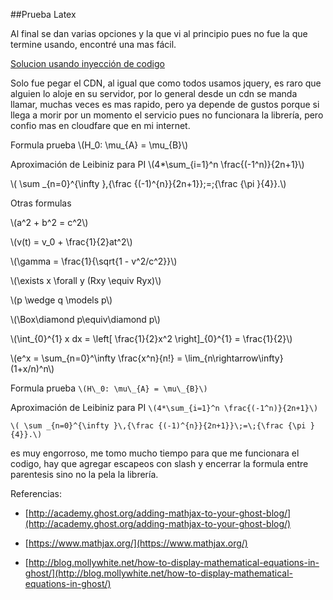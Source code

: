 ##Prueba Latex 

Al final se dan varias opciones y la que vi al principio pues no fue la que termine usando, encontré una mas fácil.

[Solucion usando inyección de codigo](http://academy.ghost.org/adding-mathjax-to-your-ghost-blog/)

Solo fue pegar el CDN, al igual que como todos usamos jquery, es raro que alguien lo aloje en su servidor, por lo general desde un cdn se manda llamar, muchas veces es mas rapido, pero ya depende de gustos porque si llega a morir por un momento el servicio pues no funcionara la librería, pero confio mas en cloudfare que en mi internet.



Formula prueba
\\(H\_0: \mu\_{A} = \mu\_{B}\\)

Aproximación de Leibiniz para PI
\\(4*\sum_{i=1}^n \frac{(-1^n)}{2n+1}\\)

\\( \sum _{n=0}^{\infty }\,{\frac {(-1)^{n}}{2n+1}}\;=\;{\frac {\pi }{4}}.\\)

Otras formulas
<p><span class="math inline">\(a^2 + b^2 = c^2\)</span></p>
<p><span class="math inline">\(v(t) = v_0 + \frac{1}{2}at^2\)</span></p>
<p><span class="math inline">\(\gamma = \frac{1}{\sqrt{1 - v^2/c^2}}\)</span></p>
<p><span class="math inline">\(\exists x \forall y (Rxy \equiv Ryx)\)</span></p>
<p><span class="math inline">\(p \wedge q \models p\)</span></p>
<p><span class="math inline">\(\Box\diamond p\equiv\diamond p\)</span></p>
<p><span class="math inline">\(\int_{0}^{1} x dx = \left[ \frac{1}{2}x^2 \right]_{0}^{1} = \frac{1}{2}\)</span></p>
<p><span class="math inline">\(e^x = \sum_{n=0}^\infty \frac{x^n}{n!} = \lim_{n\rightarrow\infty} (1+x/n)^n\)</span></p>


Formula prueba
`\(H\_0: \mu\_{A} = \mu\_{B}\)`

Aproximación de Leibiniz para PI
`\(4*\sum_{i=1}^n \frac{(-1^n)}{2n+1}\)`

`\( \sum _{n=0}^{\infty }\,{\frac {(-1)^{n}}{2n+1}}\;=\;{\frac {\pi }{4}}.\)`

es muy engorroso, me tomo mucho tiempo para que me funcionara el codigo, hay que agregar escapeos con slash y encerrar la formula entre parentesis sino no la pela la librería.

Referencias:

 - [http://academy.ghost.org/adding-mathjax-to-your-ghost-blog/](http://academy.ghost.org/adding-mathjax-to-your-ghost-blog/)

 - [https://www.mathjax.org/](https://www.mathjax.org/)

 - [http://blog.mollywhite.net/how-to-display-mathematical-equations-in-ghost/](http://blog.mollywhite.net/how-to-display-mathematical-equations-in-ghost/)
